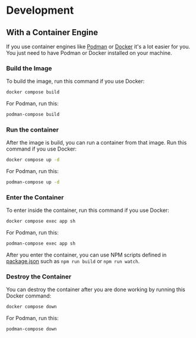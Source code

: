 # Development

## With a Container Engine
If you use container engines like [Podman](https://podman.io/) or [Docker](https://www.docker.com/) it's a lot easier for you. You just need to have Podman or Docker installed on your machine.

### Build the Image
To build the image, run this command if you use Docker:
```bash
docker compose build
```
For Podman, run this:
```bash
podman-compose build
```

### Run the container
After the image is build, you can run a container from that image. Run this command if you use Docker:
```bash
docker compose up -d
```
For Podman, run this:
```bash
podman-compose up -d
```

### Enter the Container
To enter inside the container, run this command if you use Docker:
```bash
docker compose exec app sh
```
For Podman, run this:
```bash
podman-compose exec app sh
```

After you enter the container, you can use NPM scripts defined in [package.json](package.json) such as `npm run build` or `npm run watch`.

### Destroy the Container
You can destroy the container after you are done working by running this Docker command:
```bash
docker compose down
```
For Podman, run this:
```bash
podman-compose down
```
